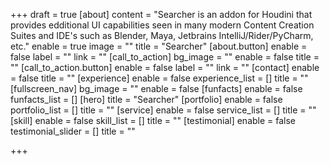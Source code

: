 +++
draft = true
[about]
content = "Searcher is an addon for Houdini that provides edditional UI capabilities seen in many modern Content Creation Suites and IDE's such as Blender, Maya, Jetbrains IntelliJ/Rider/PyCharm, etc."
enable = true
image = ""
title = "Searcher"
[about.button]
enable = false
label = ""
link = ""
[call_to_action]
bg_image = ""
enable = false
title = ""
[call_to_action.button]
enable = false
label = ""
link = ""
[contact]
enable = false
title = ""
[experience]
enable = false
experience_list = []
title = ""
[fullscreen_nav]
bg_image = ""
enable = false
[funfacts]
enable = false
funfacts_list = []
[hero]
title = "Searcher"
[portfolio]
enable = false
portfolio_list = []
title = ""
[service]
enable = false
service_list = []
title = ""
[skill]
enable = false
skill_list = []
title = ""
[testimonial]
enable = false
testimonial_slider = []
title = ""

+++

